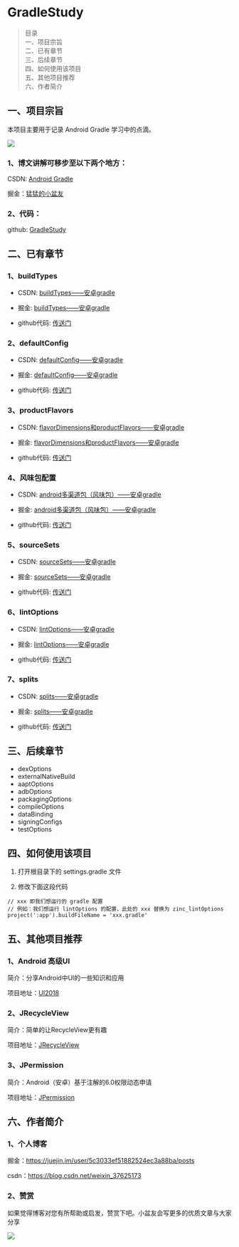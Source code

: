 # GradleStudy

>目录<br/>
>一、项目宗旨<br/>
>二、已有章节<br/>
>三、后续章节<br/>
>四、如何使用该项目<br/>
>五、其他项目推荐<br/>
>六、作者简介

## 一、项目宗旨

本项目主要用于记录 Android Gradle 学习中的点滴。

![](https://github.com/zincPower/GradleStudy/blob/master/img/logo.png)

### 1、博文讲解可移步至以下两个地方：

CSDN: [Android Gradle](https://blog.csdn.net/weixin_37625173/category_9350766.html)

掘金：[猛猛的小盆友](https://juejin.im/user/5c3033ef51882524ec3a88ba/posts)

### 2、代码：

github: [GradleStudy](https://github.com/zincPower/GradleStudy)

## 二、已有章节

### 1、buildTypes

- CSDN: [buildTypes——安卓gradle](https://blog.csdn.net/weixin_37625173/article/details/100824010)

- 掘金: [buildTypes——安卓gradle](https://juejin.im/post/5d7e01125188253a8305480a)

- github代码: [传送门](https://github.com/zincPower/GradleStudy/blob/master/app/zinc_buildTypes.gradle)

### 2、defaultConfig

- CSDN: [defaultConfig——安卓gradle](https://blog.csdn.net/weixin_37625173/article/details/100641538)

- 掘金: [defaultConfig——安卓gradle](https://juejin.im/post/5d7baa7d51882554841c50d5)

- github代码: [传送门](https://github.com/zincPower/GradleStudy/blob/master/app/zinc_defaultConfig.gradle)

### 3、productFlavors

- CSDN: [flavorDimensions和productFlavors——安卓gradle](https://blog.csdn.net/weixin_37625173/article/details/100867037)

- 掘金: [flavorDimensions和productFlavors——安卓gradle](https://juejin.im/post/5da7215ef265da5b576bebbd)

- github代码: [传送门](https://github.com/zincPower/GradleStudy/blob/master/app/zinc_flavor.gradle)

### 4、风味包配置

- CSDN: [android多渠道包（风味包）——安卓gradle](https://blog.csdn.net/weixin_37625173/article/details/102510549)

- 掘金: [android多渠道包（风味包）——安卓gradle](https://juejin.im/post/5da722dbf265da5b8e0f1773)

- github代码: [传送门](https://github.com/zincPower/FlavorDemo)

### 5、sourceSets

- CSDN: [sourceSets——安卓gradle](https://blog.csdn.net/weixin_37625173/article/details/102616036)

- 掘金: [sourceSets——安卓gradle](https://juejin.im/post/5dd9eda7f265da7de667d2bc)

- github代码: [传送门](https://github.com/zincPower/GradleStudy/blob/master/app/zinc_sourceSets.gradle)

### 6、lintOptions

- CSDN: [lintOptions——安卓gradle](https://blog.csdn.net/weixin_37625173/article/details/103236227)

- 掘金: [lintOptions——安卓gradle](https://juejin.im/post/5ddca7a0518825730753a31e)

- github代码: [传送门](https://github.com/zincPower/GradleStudy/blob/master/app/zinc_lintOptions.gradle)

### 7、splits

- CSDN: [splits——安卓gradle](https://blog.csdn.net/weixin_37625173/article/details/103284575)

- 掘金: [splits——安卓gradle](https://juejin.im/post/5ddfe513e51d45027e2a7e96)

- github代码: [传送门](https://github.com/zincPower/GradleStudy/blob/master/app/zinc_splits.gradle)

## 三、后续章节

- dexOptions
- externalNativeBuild
- aaptOptions
- adbOptions
- packagingOptions
- compileOptions
- dataBinding
- signingConfigs
- testOptions

## 四、如何使用该项目

1. 打开根目录下的 settings.gradle 文件

2. 修改下面这段代码
```
// xxx 即我们想运行的 gradle 配置
// 例如：我们想运行 lintOptions 的配置，此处的 xxx 替换为 zinc_lintOptions
project(':app').buildFileName = 'xxx.gradle'
```

## 五、其他项目推荐

### 1、Android 高级UI

简介：分享Android中UI的一些知识和应用

项目地址：[UI2018](https://github.com/zincPower/UI2018)

### 2、JRecycleView

简介：简单的让RecycleView更有趣

项目地址：[JRecycleView](https://github.com/zincPower/JRecycleView)

### 3、JPermission

简介：Android（安卓）基于注解的6.0权限动态申请

项目地址：[JPermission](https://github.com/zincPower/JPermission)

## 六、作者简介
### 1、个人博客

掘金：https://juejin.im/user/5c3033ef51882524ec3a88ba/posts

csdn：https://blog.csdn.net/weixin_37625173

### 2、赞赏

如果觉得博客对您有所帮助或启发，赞赏下吧。小盆友会写更多的优质文章与大家分享

![](https://github.com/zincPower/GradleStudy/blob/master/img/zincPay.jpg)